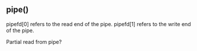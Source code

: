 ## pipe()

pipefd[0] refers
to the read end of the pipe. pipefd[1] refers to the write end of the
pipe.

Partial read from pipe?